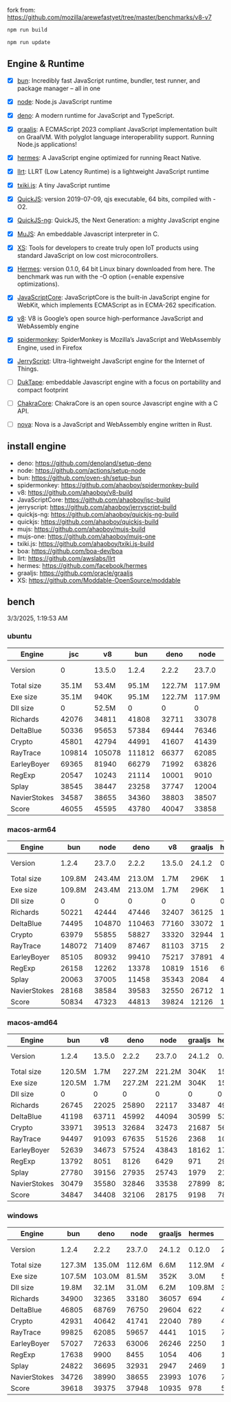 fork from: https://github.com/mozilla/arewefastyet/tree/master/benchmarks/v8-v7

```bash
npm run build

npm run update
```

## Engine & Runtime

- [x] [bun](https://github.com/oven-sh/bun): Incredibly fast JavaScript runtime, bundler, test runner, and package manager – all in one
- [x] [node](https://github.com/nodejs/node): Node.js JavaScript runtime
- [x] [deno](https://github.com/denoland/deno): A modern runtime for JavaScript and TypeScript.
- [x] [graaljs](https://github.com/oracle/graaljs): A ECMAScript 2023 compliant JavaScript implementation built on GraalVM. With polyglot language interoperability support. Running Node.js applications!
- [x] [hermes](https://github.com/facebook/hermes): A JavaScript engine optimized for running React Native.
- [x] [llrt](https://github.com/awslabs/llrt): LLRT (Low Latency Runtime) is a lightweight JavaScript runtime
- [x] [txiki.js](https://github.com/saghul/txiki.js): A tiny JavaScript runtime
- [x] [QuickJS](https://bellard.org/quickjs/): version 2019-07-09, qjs executable, 64 bits, compiled with -O2.
- [x] [QuickJS-ng](https://github.com/quickjs-ng/quickjs): QuickJS, the Next Generation: a mighty JavaScript engine
- [x] [MuJS](https://github.com/ccxvii/mujs): An embeddable Javascript interpreter in C.
- [x] [XS](https://github.com/Moddable-OpenSource/moddable): Tools for developers to create truly open IoT products using standard JavaScript on low cost microcontrollers.
- [x] [Hermes](https://github.com/facebook/hermes): version 0.1.0, 64 bit Linux binary downloaded from here. The benchmark was run with the -O option (=enable expensive optimizations).
- [x] [JavaScriptCore](https://github.com/WebKit/webkit/tree/main/Source/JavaScriptCore): JavaScriptCore is the built-in JavaScript engine for WebKit, which implements ​ECMAScript as in ​ECMA-262 specification.
- [x] [v8](https://v8.dev/): V8 is Google’s open source high-performance JavaScript and WebAssembly engine
- [x] [spidermonkey](https://spidermonkey.dev/): SpiderMonkey is Mozilla’s JavaScript and WebAssembly Engine, used in Firefox
- [x] [JerryScript](https://github.com/jerryscript-project/jerryscript): Ultra-lightweight JavaScript engine for the Internet of Things.
- [ ] [DukTape](https://github.com/svaarala/duktape): embeddable Javascript engine with a focus on portability and compact footprint
- [ ] [ChakraCore](https://github.com/chakra-core/ChakraCore): ChakraCore is an open source Javascript engine with a C API.
- [ ] [nova](https://github.com/trynova/nova): Nova is a JavaScript and WebAssembly engine written in Rust.


## install engine

- deno: https://github.com/denoland/setup-deno
- node: https://github.com/actions/setup-node
- bun: https://github.com/oven-sh/setup-bun
- spidermonkey: https://github.com/ahaoboy/spidermonkey-build
- v8: https://github.com/ahaoboy/v8-build
- JavaScriptCore: https://github.com/ahaoboy/jsc-build
- jerryscript: https://github.com/ahaoboy/jerryscript-build
- quickjs-ng: https://github.com/ahaoboy/quickjs-ng-build
- quickjs: https://github.com/ahaoboy/quickjs-build
- mujs: https://github.com/ahaoboy/mujs-build
- mujs-one: https://github.com/ahaoboy/mujs-one
- txiki.js: https://github.com/ahaoboy/txiki.js-build
- boa: https://github.com/boa-dev/boa
- llrt: https://github.com/awslabs/llrt
- hermes: https://github.com/facebook/hermes
- graaljs: https://github.com/oracle/graaljs
- XS: https://github.com/Moddable-OpenSource/moddable


## bench

3/3/2025, 1:19:53 AM

### ubuntu
| Engine | jsc | v8 | bun | deno | node | spidermonkey | graaljs | hermes | llrt | qjs | tjs | qjs(ng) | mujs(one) | mujs | xst | boa | jerry |
| --- | --- | --- | --- | --- | --- | --- | --- | --- | --- | --- | --- | --- | --- | --- | --- | --- | --- |
| Version | 0 | 13.5.0 | 1.2.4 | 2.2.2 | 23.7.0 | 134.0 | 24.1.2 | 0.12.0 | 0.5.1-beta | 2024-02-14 | 24.12.0 | 0.8.0 | 0 | 1.3.5 | 16.8.1 | 0.20.0 | 3.0.0 |
| Total size | 35.1M | 53.4M | 95.1M | 122.7M | 117.9M | 296.3M | 1.1M | 36.0M | 11.9M | 4.7M | 5.2M | 2.1M | 688K | 416K | 2.2M | 27.0M | 456K |
| Exe size | 35.1M | 940K | 95.1M | 122.7M | 117.9M | 296.3M | 1.1M | 36.0M | 11.9M | 4.7M | 5.2M | 2.1M | 688K | 416K | 2.2M | 27.0M | 456K |
| Dll size | 0 | 52.5M | 0 | 0 | 0 | 0 | 0 | 0 | 0 | 0 | 0 | 0 | 0 | 0 | 0 | 0 | 0 |
| Richards | 42076 | 34811 | 41808 | 32711 | 33078 | 13634 | 35440 | 1120 | 800 | 676 | 712 | 636 | 250 | 184 | 86.4 | 60.6 | 278 |
| DeltaBlue | 50336 | 95653 | 57384 | 69444 | 76346 | 12834 | 39089 | 1057 | 727 | 672 | 685 | 613 | 363 | 318 | 155 | 53.3 | 283 |
| Crypto | 45801 | 42794 | 44991 | 41607 | 41439 | 17508 | 14986 | 1373 | 696 | 746 | 590 | 380 | 190 | 184 | 291 | 81 | 306 |
| RayTrace | 109814 | 105078 | 111812 | 66377 | 62085 | 27130 | 5162 | 1553 | 1199 | 917 | 1084 | 705 | 525 | 488 | 456 | 165 | 352 |
| EarleyBoyer | 69365 | 81940 | 66279 | 71992 | 63826 | 37105 | 35133 | 3399 | 2004 | 1528 | 1770 | 1239 | 549 | 520 | 306 | 192 | 0 |
| RegExp | 20547 | 10243 | 21114 | 10001 | 9010 | 8659 | 1371 | 553 | 197 | 246 | 224 | 179 | 221 | 201 | 94.6 | 49.1 | 0 |
| Splay | 38545 | 38447 | 23258 | 37747 | 12004 | 22940 | 2093 | 3648 | 1842 | 1822 | 1897 | 1156 | 900 | 1271 | 367 | 234 | 0 |
| NavierStokes | 34587 | 38655 | 34360 | 38803 | 38507 | 22045 | 32764 | 1851 | 1183 | 1372 | 965 | 972 | 477 | 486 | 761 | 175 | 0 |
| Score | 46055 | 45595 | 43780 | 40047 | 33858 | 18463 | 11711 | 1543 | 897 | 857 | 831 | 634 | 384 | 369 | 248 | 107 | 0 |
### macos-arm64
| Engine | bun | node | deno | v8 | graaljs | hermes | tjs | llrt | qjs | qjs(ng) | mujs | xst | jerry |
| --- | --- | --- | --- | --- | --- | --- | --- | --- | --- | --- | --- | --- | --- |
| Version | 1.2.4 | 23.7.0 | 2.2.2 | 13.5.0 | 24.1.2 | 0.12.0 | 24.12.0 | 0.5.1-beta | 2024-02-14 | 0.8.0 | 1.3.5 | 16.8.1 | 3.0.0 |
| Total size | 109.8M | 243.4M | 213.0M | 1.7M | 296K | 15.7M | 7.2M | 20.5M | 2.1M | 4.1M | 864K | 3.3M | 1.1M |
| Exe size | 109.8M | 243.4M | 213.0M | 1.7M | 296K | 15.7M | 7.2M | 20.5M | 2.1M | 4.1M | 864K | 3.3M | 1.1M |
| Dll size | 0 | 0 | 0 | 0 | 0 | 0 | 0 | 0 | 0 | 0 | 0 | 0 | 0 |
| Richards | 50221 | 42444 | 47446 | 32407 | 36125 | 1224 | 1053 | 1018 | 971 | 1191 | 363 | 113 | 205 |
| DeltaBlue | 74495 | 104870 | 110463 | 77160 | 33072 | 1161 | 751 | 1013 | 951 | 1114 | 505 | 208 | 222 |
| Crypto | 63979 | 55855 | 58827 | 33320 | 32944 | 1343 | 953 | 824 | 1184 | 991 | 278 | 527 | 247 |
| RayTrace | 148072 | 71409 | 87467 | 81103 | 3715 | 2322 | 1630 | 1616 | 1082 | 1322 | 823 | 733 | 305 |
| EarleyBoyer | 85105 | 80932 | 99410 | 75217 | 37891 | 4831 | 2647 | 2569 | 2008 | 2186 | 791 | 420 | 0 |
| RegExp | 26158 | 12262 | 13378 | 10819 | 1516 | 667 | 279 | 267 | 247 | 185 | 338 | 322 | 0 |
| Splay | 20063 | 37005 | 11458 | 35343 | 2084 | 4164 | 2871 | 2537 | 1871 | 1369 | 1171 | 537 | 0 |
| NavierStokes | 28168 | 38584 | 39583 | 32550 | 26712 | 1554 | 1832 | 1437 | 2153 | 1492 | 747 | 1551 | 0 |
| Score | 50834 | 47323 | 44813 | 39824 | 12126 | 1761 | 1216 | 1167 | 1113 | 1046 | 561 | 423 | 0 |
### macos-amd64
| Engine | bun | v8 | deno | node | graaljs | hermes | tjs | llrt | qjs | qjs(ng) | xst | mujs | boa | jerry |
| --- | --- | --- | --- | --- | --- | --- | --- | --- | --- | --- | --- | --- | --- | --- |
| Version | 1.2.4 | 13.5.0 | 2.2.2 | 23.7.0 | 24.1.2 | 0.12.0 | 24.12.0 | 0.5.1-beta | 2024-02-14 | 0.8.0 | 16.8.1 | 1.3.5 | 0.20.0 | 3.0.0 |
| Total size | 120.5M | 1.7M | 227.2M | 221.2M | 304K | 15.7M | 7.5M | 24.1M | 2.3M | 4.1M | 3.3M | 888K | 50.7M | 1.1M |
| Exe size | 120.5M | 1.7M | 227.2M | 221.2M | 304K | 15.7M | 7.5M | 24.1M | 2.3M | 4.1M | 3.3M | 888K | 50.7M | 1.1M |
| Dll size | 0 | 0 | 0 | 0 | 0 | 0 | 0 | 0 | 0 | 0 | 0 | 0 | 0 | 0 |
| Richards | 26745 | 22025 | 25890 | 22117 | 33487 | 498 | 467 | 423 | 446 | 256 | 89.1 | 141 | 24 | 111 |
| DeltaBlue | 41198 | 63711 | 45992 | 44094 | 30599 | 539 | 518 | 494 | 502 | 452 | 138 | 195 | 22.2 | 123 |
| Crypto | 33971 | 39513 | 32684 | 32473 | 21687 | 564 | 295 | 279 | 326 | 270 | 175 | 109 | 38.1 | 132 |
| RayTrace | 94497 | 91093 | 67635 | 51526 | 2368 | 1085 | 817 | 782 | 427 | 474 | 423 | 328 | 74.9 | 206 |
| EarleyBoyer | 52639 | 34673 | 57524 | 43843 | 18162 | 1759 | 1071 | 1202 | 817 | 858 | 296 | 372 | 84 | 0 |
| RegExp | 13792 | 8051 | 8126 | 6429 | 971 | 291 | 93.5 | 90.4 | 78.7 | 79.7 | 121 | 98.6 | 23.6 | 0 |
| Splay | 27780 | 39156 | 27935 | 25743 | 1979 | 2135 | 1579 | 1482 | 826 | 817 | 244 | 360 | 122 | 0 |
| NavierStokes | 30479 | 35580 | 32846 | 33538 | 27899 | 826 | 651 | 597 | 709 | 632 | 455 | 249 | 76.8 | 0 |
| Score | 34847 | 34408 | 32106 | 28175 | 9198 | 788 | 528 | 507 | 430 | 389 | 209 | 206 | 48 | 0 |
### windows
| Engine | bun | deno | node | graaljs | hermes | tjs | llrt | qjs(ng) | mujs | boa | xst |
| --- | --- | --- | --- | --- | --- | --- | --- | --- | --- | --- | --- |
| Version | 1.2.4 | 2.2.2 | 23.7.0 | 24.1.2 | 0.12.0 | 24.12.0 | 0.5.1-beta | 0.8.0 | 1.3.5 | 0.20.0 | 0 |
| Total size | 127.3M | 135.0M | 112.6M | 6.6M | 112.9M | 43.2M | 41.9M | 9.0M | 7.5M | 42.4M | 5.9M |
| Exe size | 107.5M | 103.0M | 81.5M | 352K | 3.0M | 5.7M | 12.7M | 1.7M | 668K | 27.4M | 1.3M |
| Dll size | 19.8M | 32.1M | 31.0M | 6.2M | 109.8M | 37.5M | 29.1M | 7.3M | 6.9M | 15.0M | 4.7M |
| Richards | 34900 | 32365 | 33180 | 36057 | 694 | 448 | 425 | 431 | 212 | 49.6 | 0 |
| DeltaBlue | 46805 | 68769 | 76750 | 29604 | 622 | 410 | 377 | 403 | 310 | 42.4 | 0 |
| Crypto | 42931 | 40642 | 41741 | 22040 | 789 | 418 | 418 | 374 | 181 | 76 | 0 |
| RayTrace | 99825 | 62085 | 59657 | 4441 | 1015 | 725 | 596 | 578 | 437 | 134 | 0 |
| EarleyBoyer | 57027 | 72633 | 63006 | 26246 | 2250 | 1144 | 993 | 987 | 513 | 145 | 0 |
| RegExp | 17638 | 9900 | 8455 | 1054 | 406 | 196 | 193 | 188 | 199 | 42.9 | 0 |
| Splay | 24822 | 36695 | 32931 | 2947 | 2469 | 1426 | 1034 | 1002 | 652 | 187 | 0 |
| NavierStokes | 34726 | 38990 | 38655 | 23993 | 1076 | 743 | 707 | 671 | 486 | 167 | 0 |
| Score | 39618 | 39375 | 37948 | 10935 | 978 | 582 | 523 | 511 | 337 | 89.6 | 0 |

